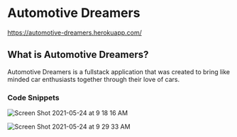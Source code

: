 # Automotive Dreamers

https://automotive-dreamers.herokuapp.com/

## What is Automotive Dreamers?

Automotive Dreamers is a fullstack application that was created to bring like minded car enthusiasts together through their love of cars.


### Code Snippets

![Screen Shot 2021-05-24 at 9 18 16 AM](https://user-images.githubusercontent.com/81945798/119362279-25b75e80-bc72-11eb-8742-f93ec258693d.png)

![Screen Shot 2021-05-24 at 9 29 33 AM](https://user-images.githubusercontent.com/81945798/119362719-9e1e1f80-bc72-11eb-8d35-4552bf4848d7.png)



